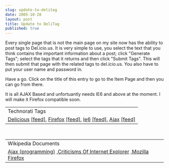 ```yaml
---
slug: update-to-delitag
date: 2005-10-28
layout: post
title: Update to DeliTag
published: true
---
```

Every single page that is not the main page on my site now has the ability to post tags to Del.icio.us.  It is very simple to use, you select the text that you think contains the important information about a post; click "Generate Tags"; select the tags that it returns and then click "Submit Tags".  This will then submit that page with the related tags to del.icio.us.  You also have to put your user name and password in.<p />Have a go.  Click on the title of this entry to go to the Item Page and then you can go from there.<p />It is all AJAX Based and unfortuantly needs IE6 and above at the moment.  I will make it Firefox compatible soon.<p /><table class="TechnoratiHead TagHeader">
<tr><td>Technorati Tags</td></tr>
<tr class="Technorati"><td>
<a href="http://www.technorati.com/tag/Delicious" class="Tag" rel="tag">Delicious</a> <a href="http://feeds.technorati.com/feed/posts/tag/Delicious" class="Tag">[feed]</a>, <a href="http://www.technorati.com/tag/Firefox" class="Tag" rel="tag">Firefox</a> <a href="http://feeds.technorati.com/feed/posts/tag/Firefox" class="Tag">[feed]</a>, <a href="http://www.technorati.com/tag/Ie6" class="Tag" rel="tag">Ie6</a> <a href="http://feeds.technorati.com/feed/posts/tag/Ie6" class="Tag">[feed]</a>, <a href="http://www.technorati.com/tag/Ajax" class="Tag" rel="tag">Ajax</a> <a href="http://feeds.technorati.com/feed/posts/tag/Ajax" class="Tag">[feed]</a>
</td></tr>
</table><br /><table class="TechnoratiHead TagHeader">
<tr><td>Wikipedia Documents</td></tr>
<tr class="Technorati"><td>
<a href="http://en.wikipedia.org/wiki/Ajax_(programming)">Ajax (programming)</a> ,<a href="http://en.wikipedia.org/wiki/Criticisms_of_Internet_Explorer">Criticisms Of Internet Explorer</a> ,<a href="http://en.wikipedia.org/wiki/Mozilla_Firefox">Mozilla Firefox</a>
</td></tr>
</table><div class="blogger-post-footer"><img class="posterous_download_image" src="https://blogger.googleusercontent.com/tracker/8109338-113054057063305961?l=www.kinlan.co.uk%2Findex.html" height="1" alt="" width="1" /></div>

